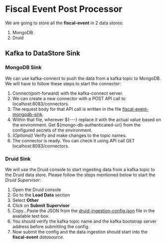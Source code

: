# Fiscal Event Post Processor

We are going to store all the **fiscal-event** in 2 data stores:
1. MongoDB
2. Druid

## Kafka to DataStore Sink

### MongoDB Sink
We can use kafka-connect to push the data from a kafka topic to MongoDB. We will have to follow these steps to start the connector:
1. Connect(port-forward) with the kafka-connect server.
2. We can create a new connector with a POST API call to localhost:8083/connectors.
3. The request body for that API call is written in the file [fiscal-event-mongodb-sink](./fiscal-event-mongodb-sink.json). 
4. Within that file, wherever ${---} replace it with the actual value based on the environment. Get ${mongo-db-authenticated-uri} from the configured secrets of the environment. 
5. *(Optional)* Verify and make changes to the topic names.  
6. The connector is ready. You can check it using API call GET localhost:8083/connectors. 

### Druid Sink
We will use the Druid console to start ingesting data from a kafka topic to the Druid data store. Please follow 
the steps mentioned below to start the *Druid Supervisor*:
1. Open the Druid console
2. Go to the **Load Data** section
3. Select **Other**
4. Click on **Submit Supervisor**
5. Copy...Paste the JSON from the [druid-ingestion-config.json](./druid-ingestion-config.json) file in the available 
   text box.
6. You should verify the kafka topic name and the kafka bootstrap server address before submitting the config. 
7. Now submit the config and the data ingestion should start into the **fiscal-event** _datasource_. 
